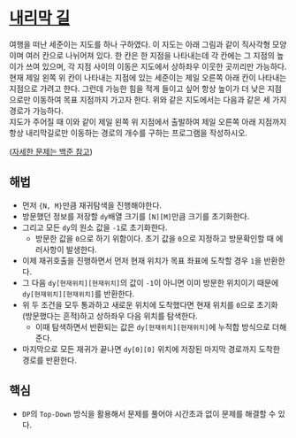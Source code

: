# [내리막 길](https://github.com/malvr00/Java-algorithm/blob/master/backjoon/dp/step8/src/Main.java)
여행을 떠난 세준이는 지도를 하나 구하였다. 이 지도는 아래 그림과 같이 직사각형 모양이며 여러 칸으로 나뉘어져 있다. 한 칸은 한 지점을 나타내는데 각 칸에는 그 지점의 높이가 쓰여 있으며, 각 지점 사이의 이동은 지도에서 상하좌우 이웃한 곳끼리만 가능하다. <br/>
현재 제일 왼쪽 위 칸이 나타내는 지점에 있는 세준이는 제일 오른쪽 아래 칸이 나타내는 지점으로 가려고 한다. 그런데 가능한 힘을 적게 들이고 싶어 항상 높이가 더 낮은 지점으로만 이동하여 목표 지점까지 가고자 한다. 위와 같은 지도에서는 다음과 같은 세 가지 경로가 가능하다.<br/>
지도가 주어질 때 이와 같이 제일 왼쪽 위 지점에서 출발하여 제일 오른쪽 아래 지점까지 항상 내리막길로만 이동하는 경로의 개수를 구하는 프로그램을 작성하시오.

([자세한 문제는 백준 참고](https://www.acmicpc.net/problem/1520)) <br/>

## 해법
* 먼저 `{N, M}`만큼 재귀탐색을 진행해야한다.
* 방문했던 정보를 저장할 `dy`배열 크기를 `[N][M]`만큼 크기를 초기화한다.
* 그리고 모든 `dy`의 원소 값을 `-1`로 초기화한다.
  * 방문한 값을 `0`으로 하기 위함이다. 초기 값을 `0`으로 지정하고 방문확인할 때 에러사항이 발생한다.
* 이제 재귀호출을 진행하면서 먼저 현재 위치가 목표 좌표에 도착할 경우 `1`을 반환한다.
* 그 다음 `dy[현재위치][현재위치]`의 값이 `-1`이 아니면 이미 방문한 위치이기 때문에 `dy[현재위치][현재위치]`를 반환한다.
* 위 두 조건을 모두 통과하고 새로운 위치에 도착했다면 현재 위치를 `0`으로 초기화(방문했다는 흔적)하고 상하좌우 다음 위치를 탐색한다.
  * 이때 탐색하면서 반환되는 값은 `dy[현재위치][현재위치]`에 누적합 방식으로 더해준다.
* 마지막으로 모든 재귀가 끝나면 `dy[0][0]` 위치에 저장된 마지막 경로까지 도착한 경로를 반환한다.

## 핵심
* `DP`의 `Top-Down` 방식을 활용해서 문제를 풀어야 시간초과 없이 문제를 해결할 수 있다.
